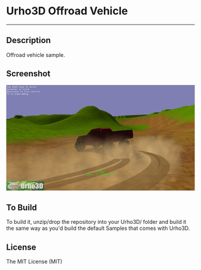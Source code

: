 # Urho3D Offroad Vehicle
-----------------------------------------------------------------------------------

Description
-----------------------------------------------------------------------------------
Offroad vehicle sample.

Screenshot
-----------------------------------------------------------------------------------
![alt tag](https://github.com/Lumak/Urho3D-Offroad-Vehicle/blob/master/screenshot/offroadpic.jpg)

To Build
-----------------------------------------------------------------------------------
To build it, unzip/drop the repository into your Urho3D/ folder and build it the same way as you'd build the default Samples that comes with Urho3D.

License
-----------------------------------------------------------------------------------
The MIT License (MIT)










